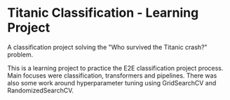 # Titanic Classification - Learning Project

A classification project solving the "Who survived the Titanic crash?" problem.

This is a learning project to practice the E2E classification project process. Main focuses were classification, transformers and pipelines. There was also some work around hyperparameter tuning using GridSearchCV and RandomizedSearchCV. 
